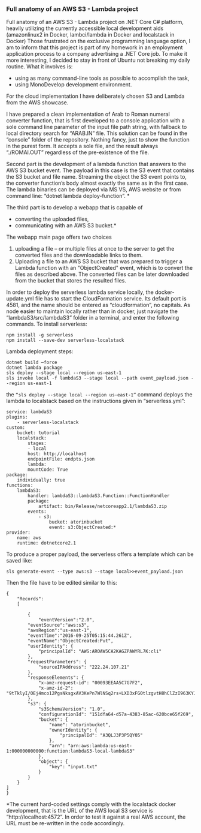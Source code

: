 ### Full anatomy of an AWS S3 -  Lambda project
Full anatomy of an AWS S3 -  Lambda project on .NET Core C# platform, heavily utilizing the currently accessible local development aids (amazonlinux2 in Docker, lambci/lambda in Docker and localstack in Docker) Those frustrated on the exclusive programming language option, I am to inform that this project is part of my homework in an employment application process to a company advertising a .NET Core job.
To make it more interesting, I decided to stay in front of Ubuntu not breaking my daily routine. What it involves is:
- using as many command-line tools as possible to accomplish the task,
- using MonoDevelop development environment.

For the cloud implementation I have deliberately chosen S3 and Lambda from the AWS showcase.

I have prepared a clean implementation of Arab to Roman numeral converter function, that is first developed to a console application with a sole command line parameter of the input file path string, with fallback to local directory search for “ARAB.IN” file. This solution can be found in the “console” folder of the repository. Nothing fancy, just to show the function in the purest form. It accepts a sole file, and the result always “./ROMAI.OUT” regardless of the pre-existence of the file.

Second part is the development of a lambda function that answers to the AWS S3 bucket event. The payload in this case is the S3 event that contains the S3 bucket and file name. Streaming the object the S3 event points to, the converter function’s body almost exactly the same as in the first case. 
The lambda binaries can be deployed via MS VS, AWS website or from command line: “dotnet lambda deploy-function”. *

The third part is to develop a webapp that is capable of 
- converting the uploaded files, 
- communicating with an AWS S3 bucket.*

The webapp main page offers two choices
1. uploading a file – or multiple files at once to the server to get the converted files and the downloadable links to them. 
2. Uploading a file to an AWS S3 bucket that was prepared to trigger a Lambda function with an "ObjectCreated" event, which is to convert the files as described above.
The converted files can be later downloaded from the bucket that stores the resulted files.

In order to deploy the serverless lambda service locally, the docker-update.yml file has to start the CloudFormation service. Its default port is 4581, and the name should be entered as “cloudformation”, no capitals. As node easier to maintain locally rather than in docker, just navigate the “lambdaS3/src/lambdaS3” folder in a terminal, and enter the following commands. 
To install serverless: 
```
npm install -g serverless 
npm install --save-dev serverless-localstack 
```

Lambda deployment steps: 
```
dotnet build –force 
dotnet lambda package 
sls deploy --stage local --region us-east-1 
sls invoke local -f lambdaS3 --stage local --path event_payload.json --region us-east-1 
```

the ```“sls deploy --stage local --region us-east-1”``` command deploys the lambda to localstack based on the instructions given in “serverless.yml”: 

```
service: lambdaS3
plugins:
    - serverless-localstack
custom:
    bucket: tutorial
    localstack:
        stages:
        - local
        host: http://localhost
        endpointFile: endpts.json
        lambda:
        mountCode: True
package:
    individually: true
functions:
    lambdaS3:
        handler: lambdaS3::lambdaS3.Function::FunctionHandler
        package:
            artifact: bin/Release/netcoreapp2.1/lambdaS3.zip
        events:
            - s3:
                bucket: atorinbucket
                event: s3:ObjectCreated:*
provider:
    name: aws
    runtime: dotnetcore2.1 
```
To produce a proper payload, the serverless offers a template which can be saved like: 
```
sls generate-event --type aws:s3 --stage local>>event_payload.json 
```
Then the file have to be edited similar to this:
```
{
    "Records":
    [
    
        {
            "eventVersion":"2.0",
        "eventSource":"aws:s3",
        "awsRegion":"us-east-1",
        "eventTime":"2016-09-25T05:15:44.261Z",
        "eventName":"ObjectCreated:Put",
        "userIdentity": {
            "principalId": "AWS:AROAW5CA2KAGZPAWYRL7K:cli"
        },
        "requestParameters": {
            "sourceIPAddress": "222.24.107.21"
        },
        "responseElements": {
            "x-amz-request-id": "00093EEAA5C7G7F2",
            "x-amz-id-2": "9tTklyI/OEj4mco12PgsNksgxAV3KePn7WlNSq2rs+LXD3xFG0tlzgvtH8hClZzI963KYJgVnXw="
        },
        "s3": {
            "s3SchemaVersion": "1.0",
            "configurationId": "151dfa64-d57a-4383-85ac-620bce65f269",
            "bucket": {
                "name": "atorinbucket",
                "ownerIdentity": {
                    "principalId": "A3QLJ3P3P5QY05"
                },
                "arn": "arn:aws:lambda:us-east-1:000000000000:function:lambdaS3-local-lambdaS3"
            },
            "object": {
                "key": "input.txt"
            }
        }
    }
]
}
```
*The current hard-coded settings comply with the localstack docker development, that is the URL of the AWS local S3 service is “http://localhost:4572”. In order to test it against a real AWS account, the URL must be re-written in the code accordingly.


